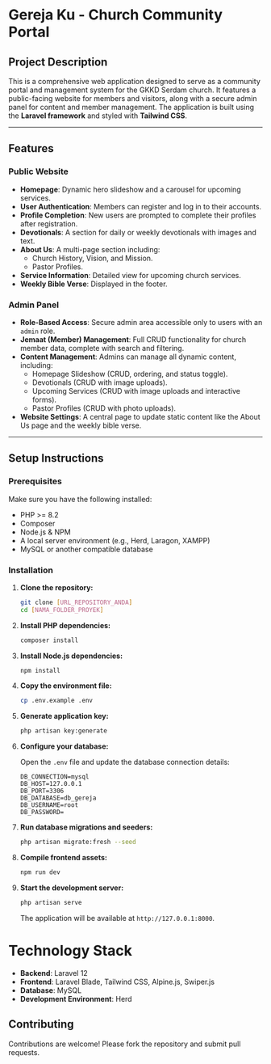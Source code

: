 # Gereja Ku - Church Community Portal

## Project Description
This is a comprehensive web application designed to serve as a community portal and management system for the GKKD Serdam church. It features a public-facing website for members and visitors, along with a secure admin panel for content and member management. The application is built using the **Laravel framework** and styled with **Tailwind CSS**.

---

## Features

### Public Website
- **Homepage**: Dynamic hero slideshow and a carousel for upcoming services.
- **User Authentication**: Members can register and log in to their accounts.
- **Profile Completion**: New users are prompted to complete their profiles after registration.
- **Devotionals**: A section for daily or weekly devotionals with images and text.
- **About Us**: A multi-page section including:
  - Church History, Vision, and Mission.
  - Pastor Profiles.
- **Service Information**: Detailed view for upcoming church services.
- **Weekly Bible Verse**: Displayed in the footer.

### Admin Panel
- **Role-Based Access**: Secure admin area accessible only to users with an `admin` role.
- **Jemaat (Member) Management**: Full CRUD functionality for church member data, complete with search and filtering.
- **Content Management**: Admins can manage all dynamic content, including:
  - Homepage Slideshow (CRUD, ordering, and status toggle).
  - Devotionals (CRUD with image uploads).
  - Upcoming Services (CRUD with image uploads and interactive forms).
  - Pastor Profiles (CRUD with photo uploads).
- **Website Settings**: A central page to update static content like the About Us page and the weekly bible verse.

---

## Setup Instructions

### Prerequisites
Make sure you have the following installed:
- PHP >= 8.2  
- Composer  
- Node.js & NPM  
- A local server environment (e.g., Herd, Laragon, XAMPP)  
- MySQL or another compatible database  

### Installation

1. **Clone the repository:**

    ```bash
    git clone [URL_REPOSITORY_ANDA]
    cd [NAMA_FOLDER_PROYEK]
    ```

2. **Install PHP dependencies:**

    ```bash
    composer install
    ```

3. **Install Node.js dependencies:**

    ```bash
    npm install
    ```

4. **Copy the environment file:**

    ```bash
    cp .env.example .env
    ```

5. **Generate application key:**

    ```bash
    php artisan key:generate
    ```

6. **Configure your database:**

    Open the `.env` file and update the database connection details:
    ```env
    DB_CONNECTION=mysql
    DB_HOST=127.0.0.1
    DB_PORT=3306
    DB_DATABASE=db_gereja
    DB_USERNAME=root
    DB_PASSWORD=
    ```

7. **Run database migrations and seeders:**

    ```bash
    php artisan migrate:fresh --seed
    ```

8. **Compile frontend assets:**

    ```bash
    npm run dev
    ```

9. **Start the development server:**

    ```bash
    php artisan serve
    ```

    The application will be available at `http://127.0.0.1:8000`.


# Technology Stack

- **Backend**: Laravel 12  
- **Frontend**: Laravel Blade, Tailwind CSS, Alpine.js, Swiper.js  
- **Database**: MySQL  
- **Development Environment**: Herd  

## Contributing

Contributions are welcome! Please fork the repository and submit pull requests.
